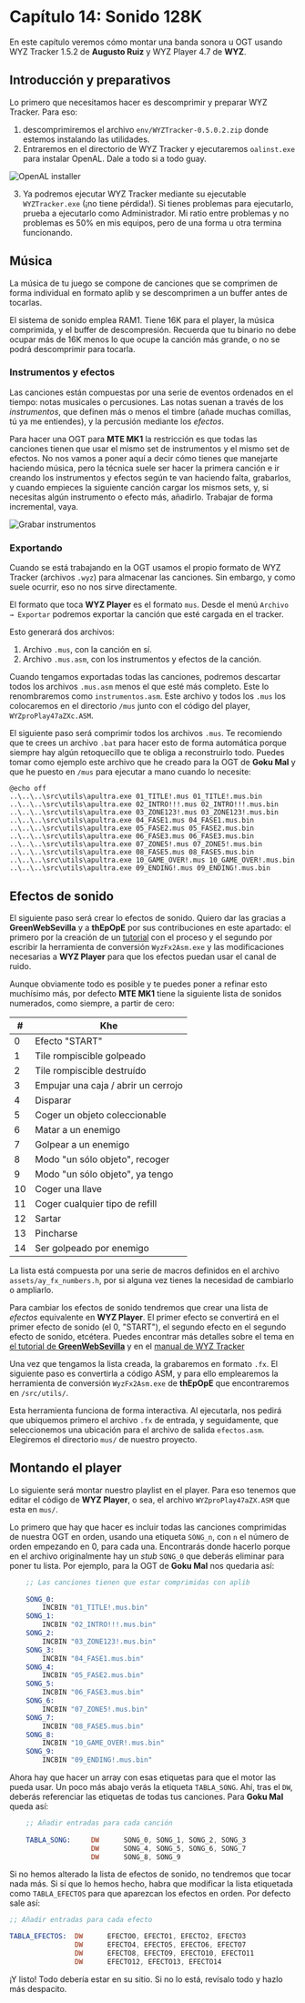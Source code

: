 # Capítulo 14: Sonido 128K

En este capítulo veremos cómo montar una banda sonora u OGT usando WYZ Tracker 1.5.2 de **Augusto Ruiz** y WYZ Player 4.7 de **WYZ**. 

## Introducción y preparativos

Lo primero que necesitamos hacer es descomprimir y preparar WYZ Tracker. Para eso:

1. descomprimiremos el archivo `env/WYZTracker-0.5.0.2.zip` donde estemos instalando las utilidades.
2. Entraremos en el directorio de WYZ Tracker y ejecutaremos `oalinst.exe` para instalar OpenAL. Dale a todo si a todo guay.

![OpenAL installer](https://raw.githubusercontent.com/mojontwins/MK1/master/docs/wiki-img/14_openal.png)

3. Ya podremos ejecutar WYZ Tracker mediante su ejecutable `WYZTracker.exe` (¡no tiene pérdida!). Si tienes problemas para ejecutarlo, prueba a ejecutarlo como Administrador. Mi ratio entre problemas y no problemas es 50% en mis equipos, pero de una forma u otra termina funcionando.

## Música

La música de tu juego se compone de canciones que se comprimen de forma individual en formato aplib y se descomprimen a un buffer antes de tocarlas.

El sistema de sonido emplea RAM1. Tiene 16K para el player, la música comprimida, y el buffer de descompresión. Recuerda que tu binario no debe ocupar más de 16K menos lo que ocupe la canción más grande, o no se podrá descomprimir para tocarla.

### Instrumentos y efectos

Las canciones están compuestas por una serie de eventos ordenados en el tiempo: notas musicales o percusiones. Las notas suenan a través de los *instrumentos*, que definen más o menos el timbre (añade muchas comillas, tú ya me entiendes), y la percusión mediante los *efectos*.

Para hacer una OGT para **MTE MK1** la restricción es que todas las canciones tienen que usar el mismo set de instrumentos y el mismo set de efectos. No nos vamos a poner aquí a decir cómo tienes que manejarte haciendo música, pero la técnica suele ser hacer la primera canción e ir creando los instrumentos y efectos según te van haciendo falta, grabarlos, y cuando empieces la siguiente canción cargar los mismos sets, y, si necesitas algún instrumento o efecto más, añadirlo. Trabajar de forma incremental, vaya. 

![Grabar instrumentos](https://raw.githubusercontent.com/mojontwins/MK1/master/docs/wiki-img/14_wyz_instrumentos.png)

### Exportando

Cuando se está trabajando en la OGT usamos el propio formato de WYZ Tracker (archivos `.wyz`) para almacenar las canciones. Sin embargo, y como suele ocurrir, eso no nos sirve directamente.

El formato que toca **WYZ Player** es el formato `mus`. Desde el menú `Archivo → Exportar` podremos exportar la canción que esté cargada en el tracker.

Esto generará dos archivos:

1. Archivo `.mus`, con la canción en sí.
2. Archivo `.mus.asm`, con los instrumentos y efectos de la canción.

Cuando tengamos exportadas todas las canciones, podremos descartar todos los archivos `.mus.asm` menos el que esté más completo. Este lo renombraremos como `instrumentos.asm`. Este archivo y todos los `.mus` los colocaremos en el directorio `/mus` junto con el código del player, `WYZproPlay47aZXc.ASM`.

El siguiente paso será comprimir todos los archivos `.mus`. Te recomiendo que te crees un archivo `.bat` para hacer esto de forma automática porque siempre hay algún retoquecillo que te obliga a reconstruirlo todo. Puedes tomar como ejemplo este archivo que he creado para la OGT de **Goku Mal** y que he puesto en `/mus` para ejecutar a mano cuando lo necesite:

```
@echo off
..\..\..\src\utils\apultra.exe 01_TITLE!.mus 01_TITLE!.mus.bin
..\..\..\src\utils\apultra.exe 02_INTRO!!!.mus 02_INTRO!!!.mus.bin
..\..\..\src\utils\apultra.exe 03_ZONE123!.mus 03_ZONE123!.mus.bin
..\..\..\src\utils\apultra.exe 04_FASE1.mus 04_FASE1.mus.bin
..\..\..\src\utils\apultra.exe 05_FASE2.mus 05_FASE2.mus.bin
..\..\..\src\utils\apultra.exe 06_FASE3.mus 06_FASE3.mus.bin
..\..\..\src\utils\apultra.exe 07_ZONE5!.mus 07_ZONE5!.mus.bin
..\..\..\src\utils\apultra.exe 08_FASE5.mus 08_FASE5.mus.bin
..\..\..\src\utils\apultra.exe 10_GAME_OVER!.mus 10_GAME_OVER!.mus.bin
..\..\..\src\utils\apultra.exe 09_ENDING!.mus 09_ENDING!.mus.bin
```

## Efectos de sonido

El siguiente paso será crear lo efectos de sonido. Quiero dar las gracias a **GreenWebSevilla** y a **thEpOpE** por sus contribuciones en este apartado: el primero por la creación de un [tutorial](https://github.com/mojontwins/MK1/blob/master/docs/contribs/Manual%20FX%20para%20MK2%20con%20WYZ.pdf) con el proceso y el segundo por escribir la herramienta de conversión `WyzFx2Asm.exe` y las modificaciones necesarias a **WYZ Player** para que los efectos puedan usar el canal de ruido.

Aunque obviamente todo es posible y te puedes poner a refinar esto muchísimo más, por defecto **MTE MK1** tiene la siguiente lista de sonidos numerados, como siempre, a partir de cero:

|#|Khe
|---|---
|0|Efecto "START"
|1|Tile rompiscible golpeado
|2|Tile rompiscible destruído
|3|Empujar una caja / abrir un cerrojo
|4|Disparar
|5|Coger un objeto coleccionable
|6|Matar a un enemigo
|7|Golpear a un enemigo
|8|Modo "un sólo objeto", recoger
|9|Modo "un sólo objeto", ya tengo
|10|Coger una llave
|11|Coger cualquier tipo de refill
|12|Sartar
|13|Pincharse
|14|Ser golpeado por enemigo

La lista está compuesta por una serie de macros definidos en el archivo `assets/ay_fx_numbers.h`, por si alguna vez tienes la necesidad de cambiarlo o ampliarlo.

Para cambiar los efectos de sonido tendremos que crear una lista de *efectos* equivalente en **WYZ Player**. El primer efecto se convertirá en el primer efecto de sonido (el 0, "START"), el segundo efecto en el segundo efecto de sonido, etcétera. Puedes encontrar más detalles sobre el tema en [el tutorial de **GreenWebSevilla**](https://github.com/mojontwins/MK1/blob/master/docs/contribs/Manual%20FX%20para%20MK2%20con%20WYZ.pdf) y en el [manual de WYZ Tracker](https://sites.google.com/site/augustoruiz/wyztracker#TOC-Editor-de-efectos)

Una vez que tengamos la lista creada, la grabaremos en formato `.fx`. El siguiente paso es convertirla a código ASM, y para ello emplearemos la herramienta de conversión `WyzFx2Asm.exe` de **thEpOpE**  que encontraremos en `/src/utils/`.

Esta herramienta funciona de forma interactiva. Al ejecutarla, nos pedirá que ubiquemos primero el archivo `.fx` de entrada, y seguidamente, que seleccionemos una ubicación para el archivo de salida `efectos.asm`. Elegiremos el directorio `mus/` de nuestro proyecto.

## Montando el player

Lo siguiente será montar nuestro playlist en el player. Para eso tenemos que editar el código de **WYZ Player**, o sea, el archivo `WYZproPlay47aZX.ASM` que esta en `mus/`.

Lo primero que hay que hacer es incluir todas las canciones comprimidas de nuestra OGT en orden, usando una etiqueta `SONG_n`, con `n` el número de orden empezando en 0, para cada una. Encontrarás donde hacerlo porque en el archivo originalmente hay un *stub* `SONG_0` que deberás eliminar para poner tu lista. Por ejemplo, para la OGT de **Goku Mal** nos quedaria así:

```asm
	;; Las canciones tienen que estar comprimidas con aplib
			    
	SONG_0:
		INCBIN "01_TITLE!.mus.bin"
	SONG_1:
		INCBIN "02_INTRO!!!.mus.bin"
	SONG_2:
		INCBIN "03_ZONE123!.mus.bin"
	SONG_3:
		INCBIN "04_FASE1.mus.bin"
	SONG_4:
		INCBIN "05_FASE2.mus.bin"
	SONG_5:
		INCBIN "06_FASE3.mus.bin"
	SONG_6:
		INCBIN "07_ZONE5!.mus.bin"
	SONG_7:
		INCBIN "08_FASE5.mus.bin"
	SONG_8:
		INCBIN "10_GAME_OVER!.mus.bin"
	SONG_9:
		INCBIN "09_ENDING!.mus.bin"
```

Ahora hay que hacer un array con esas etiquetas para que el motor las pueda usar. Un poco más abajo verás la etiqueta `TABLA_SONG`. Ahí, tras el `DW`, deberás referenciar las etiquetas de todas tus canciones. Para **Goku Mal** queda así:

```asm
	;; Añadir entradas para cada canción
					
	TABLA_SONG:     DW      SONG_0, SONG_1, SONG_2, SONG_3
					DW      SONG_4, SONG_5, SONG_6, SONG_7
					DW      SONG_8, SONG_9
```

Si no hemos alterado la lista de efectos de sonido, no tendremos que tocar nada más. Si sí que lo hemos hecho, habra que modificar la lista etiquetada como `TABLA_EFECTOS` para que aparezcan los efectos en orden. Por defecto sale así:

```asm
;; Añadir entradas para cada efecto

TABLA_EFECTOS:  DW  	EFECTO0, EFECTO1, EFECTO2, EFECTO3
				DW  	EFECTO4, EFECTO5, EFECTO6, EFECTO7
				DW  	EFECTO8, EFECTO9, EFECTO10, EFECTO11
				DW  	EFECTO12, EFECTO13, EFECTO14
```

¡Y listo! Todo debería estar en su sitio. Si no lo está, revísalo todo y hazlo más despacito.

